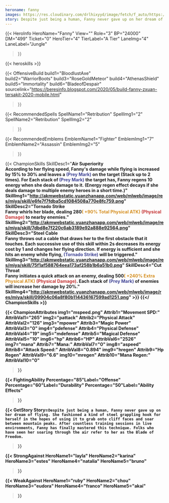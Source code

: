 ```yaml
---
heroname: fanny
images: https://res.cloudinary.com/drlhixyyd/image/fetch/f_auto/https://cdn2-build.mobagenie.my.id//p/images/banner/full/fanny.jpg
story: Despite just being a human, Fanny never gave up on her dream of flying. She fashioned a kind of steel grappling hook for herself in the hopes of using it to grab onto cliff faces and soar between mountain peaks. After countless training sessions in live environments, Fanny has finally mastered this technique. Folks who have seen her soaring through the air refer to her as the Blade of Freedom.
---
```


{{< HeroInfo 
HeroName="Fanny" 
View="" 
Role="3" 
BP="24000" 
DM="499" 
Ticket="0" 
HeroTier="4" 
TierLabel="A Tier"
LaneImg="4" 
LaneLabel="Jungle" 
>}}


{{< heroskills >}}

{{< OffensiveBuild 
build1="BloodlustAxe"  
build2="WarriorBoots" 
build3="RoseGoldMeteor" 
build4="AthenasShield" 
build5="Immortality" 
build6="BladeofDespair" 
sourcelink="https://beresinfo.blogspot.com/2020/05/build-fanny-zxuan-tersakit-2020-mobile.html"  
>}}

{{< RecommendedSpells 
SpellName1="Retribution" 
SpellImg1="2" 
SpellName2="Retribution" 
SpellImg2="2" 
>}}  

{{< RecommendedEmblems 
EmblemName1="Fighter" 
EmblemImg1="7" 
EmblemName2="Assassin" 
EmblemImg2="5" 
>}} 

{{< ChampionSkills SkillDesc1="<b>Air Superiority<br>According to her flying speed, Fanny's damage while flying is increased by 15% to 30% and leaves a <font color='#404495'>(Prey Mark)</font> on the target (Stack up to 2 times). For Each stack of <font color='#404495'>(Prey Mark)</font> the target has, Fanny regens 10 energy when she deals damage to it. (Energy regen effect decays if she deals damage to multiple enemy heroes in a short time.)" SkillImg1="http://akmwebstatic.yuanzhanapp.com/web/mlweb/image/res/miya/skill/e6fe7f7fdba5cd1084508a770e8fc759.png"  SkillDesc2="<b>Tornado Strike<br>Fanny whirls her blade, dealing 280<font color='#D58E1F'>( +90% Total Physical ATK)</font> <font color='#C53535'>(Physical Damage)</font> to nearby enemies." SkillImg2="http://akmwebstatic.yuanzhanapp.com/web/mlweb/image/res/miya/skill/7dbd8e7f220c6ab3189e92a888e92564.png"  SkillDesc3="<b>Steel Cable<br>Fanny throws out a cable that draws her to the first obstacle that it touches. Each successive use of this skill within 2s decreases its energy cost by 1 and changes her flying direction. If energy is sufficient and she hits an enemy while flying, <font color='#404495'>(Tornado Strike)</font> will be triggered." SkillImg3="http://akmwebstatic.yuanzhanapp.com/web/mlweb/image/res/miya/skill/75f1af588764eea173af258b1b6a51b0.png"  SkillDesc4="<b>Cut Throat<br>Fanny initiates a quick attack on an enemy, dealing 500<font color='#D58E1F'>( +240% Extra Physical ATK)</font> <font color='#C53535'>(Physical Damage)</font>. Each stack of <font color='#404495'>(Prey Mark)</font> of enemies will increase her damage by 20%." SkillImg4="http://akmwebstatic.yuanzhanapp.com/web/mlweb/image/res/miya/skill/09904c06a8f80b114436167599ad1251.png"  >}} {{</ ChampionSkills >}}
	

{{< ChampionAttributes 
img1="mspeed.png" Attrib1="Movement SPD:" AttribVal1="265"
img2="pattack" Attrib2="Physical Attack" AttribVal2="126"
img3="mpower" Attrib3="Magic Power" AttribVal3="0"
img4="pdefense" Attrib4="Physical Defense" AttribVal4="19" 
img5="mdefense" Attrib5="Magical Defense" AttribVal5="10" 
img6="hp" Attrib6="HP" AttribVal6="2526" 
img7="mana" Attrib7="Mana:" AttribVal7="0" 
img8="aspeed" Attrib8="Attack Speed:" AttribVal8="0.894" 
img9="hregen" Attrib9="Hp Regen" AttribVal9="6.6" 
img10="mregen" Attrib10="Mana Regen:" AttribVal10="0" 
 >}} 


{{< FightingAbility 
Percentage="85"Label="Offense" 
Percentage="60"Label="Durability" 
Percentage="50"Label="Ability Effects" 
>}} 


{{< GetStory Story=`
Despite just being a human, Fanny never gave up on her dream of flying. She fashioned a kind of steel grappling hook for herself in the hopes of using it to grab onto cliff faces and soar between mountain peaks. After countless training sessions in live environments, Fanny has finally mastered this technique. Folks who have seen her soaring through the air refer to her as the Blade of Freedom. ` 
>}}

{{< StrongAgainst
HeroName1="layla" 
HeroName2="karina" 
HeroName3="estes" 
HeroName4="natalia" 
HeroName5="bruno" 
>}} 
	
{{< WeakAgainst
HeroName1="ruby"
HeroName2="chou"
HeroName3="eudora"
HeroName4="franco"
HeroName5="akai"
 >}}